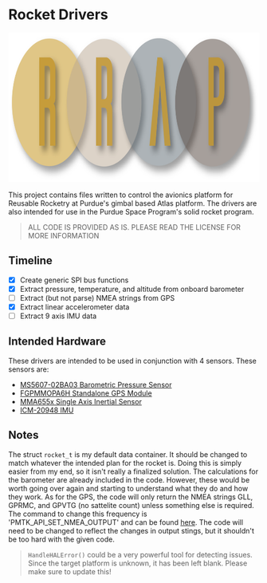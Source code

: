 # Rocket Drivers

<p align="center"><img src="resources/RRaPLogo.png" width="900" height="300"></p>

This project contains files written to control the avionics platform for Reusable Rocketry at Purdue's gimbal based Atlas platform. The drivers are also intended for use in the Purdue Space Program's solid rocket program.

> ALL CODE IS PROVIDED AS IS. PLEASE READ THE LICENSE FOR MORE INFORMATION

## Timeline

- [x] Create generic SPI bus functions
- [X] Extract pressure, temperature, and altitude from onboard barometer
- [ ] Extract (but not parse) NMEA strings from GPS
- [X] Extract linear accelerometer data
- [ ] Extract 9 axis IMU data

## Intended Hardware

These drivers are intended to be used in conjunction with 4 sensors. These sensors are:

- [MS5607-02BA03
Barometric Pressure Sensor](https://www.te.com/commerce/DocumentDelivery/DDEController?Action=srchrtrv&DocNm=MS5607-02BA03&DocType=Data+Sheet&DocLang=English)
- [FGPMMOPA6H Standalone GPS Module](https://cdn-shop.adafruit.com/datasheets/GlobalTop-FGPMMOPA6H-Datasheet-V0A.pdf)
- [MMA655x Single Axis Inertial Sensor](https://www.nxp.com/docs/en/data-sheet/MMA655x.pdf)
- [ICM-20948 IMU](http://www.invensense.com/wp-content/uploads/2016/06/DS-000189-ICM-20948-v1.3.pdf)

## Notes

The struct `rocket_t` is my default data container. It should be changed to match whatever the intended plan for the rocket is. Doing this is simply easier from my end, so it isn't really a finalized solution. The calculations for the barometer are already included in the code. However, these would be worth going over again and starting to understand what they do and how they work. As for the GPS, the code will only return the NMEA strings GLL, GPRMC, and GPVTG (no sattelite count) unless something else is required. The command to change this frequency is 'PMTK_API_SET_NMEA_OUTPUT' and can be found [here](https://cdn-shop.adafruit.com/datasheets/PMTK_A11.pdf). The code will need to be changed to reflect the changes in output stings, but it shouldn't be too hard with the given code.

> `HandleHALError()` could be a very powerful tool for detecting issues. Since the target platform is unknown, it has been left blank. Please make sure to update this!
